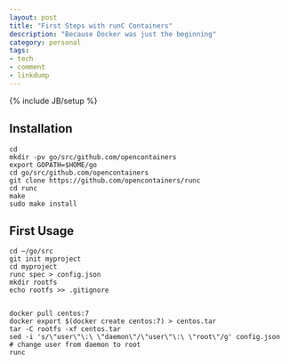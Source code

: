 ```yaml
---
layout: post
title: "First Steps with runC Containers"
description: "Because Docker was just the beginning"
category: personal
tags:
- tech
- comment
- linkdump
---
```

{% include JB/setup %}

## Installation

    cd
    mkdir -pv go/src/github.com/opencontainers
    export GOPATH=$HOME/go
    cd go/src/github.com/opencontainers
    git clone https://github.com/opencontainers/runc
    cd runc
    make
    sudo make install

## First Usage

    cd ~/go/src
    git init myproject
    cd myproject
    runc spec > config.json
    mkdir rootfs
    echo rootfs >> .gitignore


    docker pull centos:7
    docker export $(docker create centos:7) > centos.tar
    tar -C rootfs -xf centos.tar
    sed -i 's/\"user\"\:\ \"daemon\"/\"user\"\:\ \"root\"/g' config.json  # change user from daemon to root
    runc
